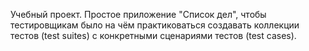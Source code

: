 Учебный проект. Простое приложение "Список дел", чтобы тестировщикам было на чём практиковаться создавать коллекции тестов (test suites) с конкретными сценариями тестов (test cases).
